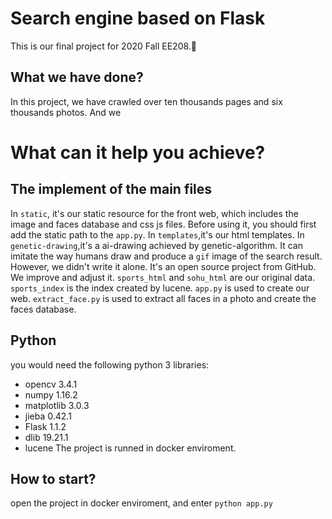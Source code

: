 # Search engine based on Flask
This is our final project for 2020 Fall EE208.🙂

## What we have done?
In this project, we have crawled over ten thousands pages and six thousands photos. And we 

# What can it help you achieve?

## The implement of the main files
In `static`, it's our static resource for the front web, which includes the image and faces database and css js files.
Before using it, you should first add the static path to the `app.py`.
In `templates`,it's our html templates.
In `genetic-drawing`,it's a ai-drawing achieved by genetic-algorithm. It can imitate the way humans draw and produce a `gif` image of the search result.   
However, we didn't write it alone. It's an open source project from GitHub. We improve and adjust it.
`sports_html` and `sohu_html` are our original data.
`sports_index` is the index created by lucene.
`app.py` is used to create our web.
`extract_face.py` is used to extract all faces in a photo and create the faces database. 

## Python
you would need the following python 3 libraries:
* opencv 3.4.1
* numpy 1.16.2
* matplotlib 3.0.3
* jieba 0.42.1
* Flask 1.1.2
* dlib 19.21.1
* lucene 
The project is runned in docker enviroment.
## How to start?
open the project in docker enviroment, and enter
`python app.py`
